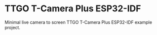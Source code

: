 # TTGO T-Camera Plus ESP32-IDF

Minimal live camera to screen TTGO T-Camera Plus ESP32-IDF example project.
 
 
